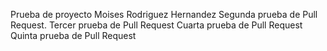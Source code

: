 Prueba de proyecto
Moises Rodriguez Hernandez
Segunda prueba de Pull Request.
Tercer prueba de Pull Request
Cuarta prueba de Pull Request
Quinta prueba de Pull Request
